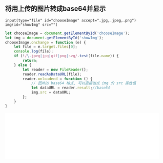 ## 将用上传的图片转成base64并显示

```pug
input(type="file" id="chooseImage" accept=".jpg,.jpeg,.png")
img(id="showImg" src="")
```

```js
let chooseImage = document.getElementById('chooseImage');
let img = document.getElementById('showImg');
chooseImage.onchange = function (e) {
	let file = e.target.files[0];
	console.log(file);
	if (!/\.jpeg|jpg|gif|png|svg/.test(file.name)) {
		return;
	} else {
		let reader = new FileReader();
		reader.readAsDataURL(file);
		reader.onloadend = function () { 
			// 图片的 base64 格式, 可以直接当成 img 的 src 属性值
			let dataURL = reader.result;//base64
			img.src = dataURL;
		};
	}
}
```

<iframe height="151" style="width: 100%;" scrolling="no" title="file2dataUrl" src="//codepen.io/fanlinqiang/embed/KOWarw/?height=151&theme-id=0&default-tab=js,result" frameborder="no" allowtransparency="true" allowfullscreen="true">
  See the Pen <a href='https://codepen.io/fanlinqiang/pen/KOWarw/'>file2dataUrl</a> by flqbestboy
  (<a href='https://codepen.io/fanlinqiang'>@fanlinqiang</a>) on <a href='https://codepen.io'>CodePen</a>.
</iframe>


